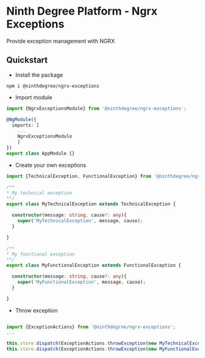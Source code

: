 # Ninth Degree Platform - Ngrx Exceptions

Provide exception management with NGRX

## Quickstart

* Install the package

`npm i @ninthdegree/ngrx-exceptions`

* Import module

```typescript
import {NgrxExceptionsModule} from '@ninthdegree/ngrx-exceptions';

@NgModule({
  imports: [
    ...
    NgrxExceptionsModule
    ]
})
export class AppModule {}

```

* Create your own exceptions

```typescript
import {TechnicalException, FunctionalException} from '@ninthdegree/ngrx-exceptions';

/**
* My technical exception
**/
export class MyTechnicalException extends TechnicalException {

  constructor(message: string, cause?: any){
    super('MyTechnicalException', message, cause);
  }

}

/**
* My functional exception
**/
export class MyFunctionalException extends FunctionalException {

  constructor(message: string, cause?: any){
    super('MyFunctionalException', message, cause);
  }

}
```

* Throw exception

```typescript

import {ExceptionActions} from '@ninthdegree/ngrx-exceptions';
...

this.store.dispatch(ExceptionActions.throwException(new MyTechnicalException('Unexpected technical exception'));
this.store.dispatch(ExceptionActions.throwException(new MyFunctionalException('Known functional exception'));

```


